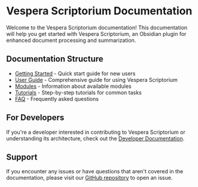 # Vespera Scriptorium Documentation

Welcome to the Vespera Scriptorium documentation! This documentation will help you get started with Vespera Scriptorium, an Obsidian plugin for enhanced document processing and summarization.

## Documentation Structure

- [Getting Started](getting-started.md) - Quick start guide for new users
- [User Guide](user-guide/README.md) - Comprehensive guide for using Vespera Scriptorium
- [Modules](modules/README.md) - Information about available modules
- [Tutorials](tutorials/README.md) - Step-by-step tutorials for common tasks
- [FAQ](faq.md) - Frequently asked questions

## For Developers

If you're a developer interested in contributing to Vespera Scriptorium or understanding its architecture, check out the [Developer Documentation](developers/README.md).

## Support

If you encounter any issues or have questions that aren't covered in the documentation, please visit our [GitHub repository](https://github.com/yourusername/vespera-scriptorium) to open an issue.